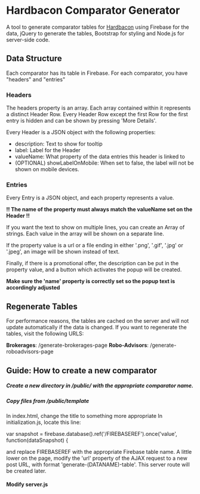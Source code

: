 # Hardbacon Comparator Generator

A tool to generate comparator tables for [Hardbacon](https://www.hardbacon.ca) using Firebase for the data, jQuery to generate the tables, Bootstrap for styling and Node.js for server-side code. 

## Data Structure 

Each comparator has its table in Firebase.
For each comparator, you have "headers" and "entries"
### Headers
The headers property is an array. Each array contained within it represents a distinct Header Row. Every Header Row except the first Row for the first entry is hidden and can be shown by pressing 'More Details'. 

Every Header is a JSON object with the following properties:
  
  + description: Text to show for tooltip
  + label: Label for the Header
  + valueName: What property of the data entries this header is linked to
  + (OPTIONAL) showLabelOnMobile: When set to false, the label will not be shown on mobile devices.
  
### Entries
Every Entry is a JSON object, and each property represents a value. 

**!! The name of the property must always match the valueName set on the Header !!**

  If you want the text to show on multiple lines, you can create an Array of strings. Each value in the array will be shown on a separate   line.
  
  If the property value is a url or a file ending in either '.png', '.gif', '.jpg' or '.jpeg', an image will be shown instead of text.
  
  Finally, if there is a promotional offer, the description can be put in the property value, and a button which activates the popup will   be created. 
  
  **Make sure the 'name' property is correctly set so the popup text is accordingly adjusted**
  
  ## Regenerate Tables
  
  For performance reasons, the tables are cached on the server and will not update automatically if the data is changed.
  If you want to regenerate the tables, visit the following URLS:
  
  **Brokerages**: /generate-brokerages-page
  **Robo-Advisors**: /generate-roboadvisors-page
  
  ## Guide: How to create a new comparator
  
  ##### Create a new directory in /public/ with the appropriate comparator name.
  ##### Copy files from /public/template
  In index.html, change the title to something more appropriate
  In initialization.js, locate this line: 
  
  var snapshot = firebase.database().ref('/FIREBASEREF').once('value', function(dataSnapshot) {
  
  and replace FIREBASEREF with the appropriate Firebase table name.
  A little lower on the page, modify the 'url' property of the AJAX request to a new post URL, with format 'generate-(DATANAME)-table'. This server route will be created later.
  
  #### Modify server.js
  
  
   
